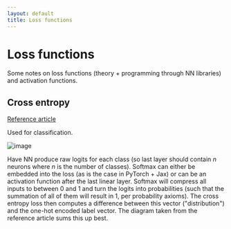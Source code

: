 ```yaml
---
layout: default
title: Loss functions 
---
```


# Loss functions 

Some notes on loss functions (theory + programming through NN libraries) and activation functions. 

## Cross entropy 

[Reference article](https://towardsdatascience.com/cross-entropy-loss-function-f38c4ec8643e)

Used for classification. 

![image](https://user-images.githubusercontent.com/57341225/177394667-6867660d-0d71-4780-9454-0981e6d3b543.png)

Have NN produce raw logits for each class (so last layer should contain $n$ neurons where $n$ is the number of classes). Softmax can either be embedded into the loss (as is the case in PyTorch + Jax) or can be an activation function after the last linear layer. Softmax will compress all inputs to between 0 and 1 and turn the logits into probabilities (such that the summation of all of them will result in 1, per probability axioms). The cross entropy loss then computes a difference between this vector ("distribution") and the one-hot encoded label vector. The diagram taken from the reference article sums this up best. 
